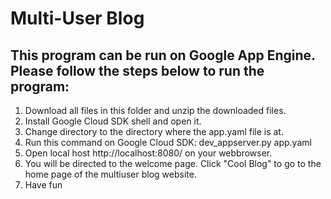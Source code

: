 # Multi-User Blog

## This program can be run on Google App Engine. Please follow the steps below to run the program:
1. Download all files in this folder and unzip the downloaded files.
2. Install Google Cloud SDK shell and open it.
3. Change directory to the directory where the app.yaml file is at.
4. Run this command on Google Cloud SDK: dev_appserver.py app.yaml
5. Open local host http://localhost:8080/ on your webbrowser.
6. You will be directed to the welcome page. Click "Cool Blog" to go to the home page of the multiuser blog website.
7. Have fun
